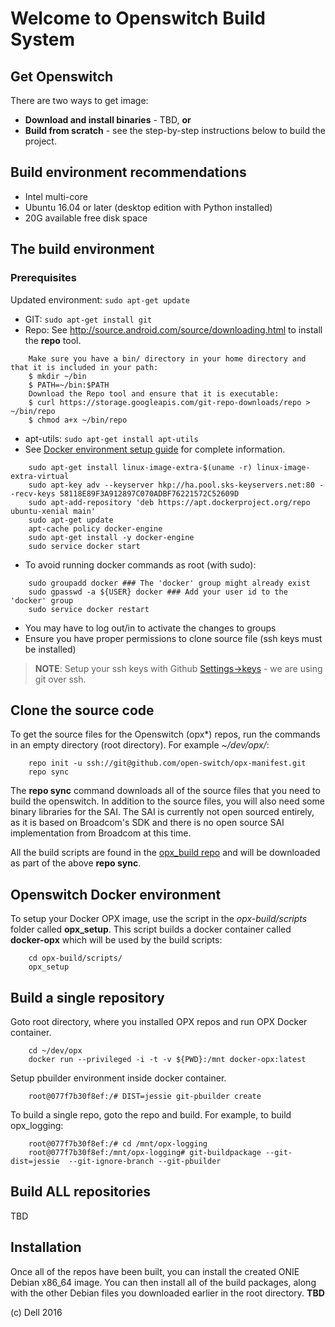 Welcome to Openswitch Build System
==================================

Get Openswitch
---------------
There are two ways to get image:

- **Download and install binaries** - TBD, **or**
- **Build from scratch** - see the step-by-step instructions below to build the project.
 
Build environment recommendations
---------------------------------
- Intel multi-core
- Ubuntu 16.04 or later (desktop edition with Python installed)
- 20G available free disk space

The build environment
----------------------
### Prerequisites

Updated environment: `sudo apt-get update`
- GIT: `sudo apt-get install git`
- Repo: See http://source.android.com/source/downloading.html to install the **repo** tool.
```
    Make sure you have a bin/ directory in your home directory and that it is included in your path:
    $ mkdir ~/bin
    $ PATH=~/bin:$PATH
    Download the Repo tool and ensure that it is executable:
    $ curl https://storage.googleapis.com/git-repo-downloads/repo > ~/bin/repo
    $ chmod a+x ~/bin/repo
```
- apt-utils: `sudo apt-get install apt-utils`
- See [Docker environment setup guide](https://docs.docker.com/engine/installation/linux/ubuntulinux/) for complete information.
```
    sudo apt-get install linux-image-extra-$(uname -r) linux-image-extra-virtual
    sudo apt-key adv --keyserver hkp://ha.pool.sks-keyservers.net:80 --recv-keys 58118E89F3A912897C070ADBF76221572C52609D
    sudo apt-add-repository 'deb https://apt.dockerproject.org/repo ubuntu-xenial main'
    sudo apt-get update
    apt-cache policy docker-engine
    sudo apt-get install -y docker-engine
    sudo service docker start
```
- To avoid running docker commands as root (with sudo):
```
    sudo groupadd docker ### The 'docker' group might already exist
    sudo gpasswd -a ${USER} docker ### Add your user id to the 'docker' group
    sudo service docker restart
```
- You may have to log out/in to activate the changes to groups   
- Ensure you have proper permissions to clone source file (ssh keys must be installed)

> **NOTE**: Setup your ssh keys with Github [Settings->keys](https://github.com/settings/keys) - we are using git over ssh. 

Clone the source code
---------------------
To get the source files for the Openswitch (opx*) repos, run the commands in an empty directory (root directory). For example *~/dev/opx/*:
```
    repo init -u ssh://git@github.com/open-switch/opx-manifest.git
    repo sync
```

The **repo sync** command downloads all of the source files that you need to build the openswitch. In addition to the source files, you will also need some binary libraries for the SAI. The SAI is currently not open sourced entirely, as it is based on Broadcom's SDK and there is no open source SAI implementation from Broadcom at this time.

All the build scripts are found in the [opx_build repo](https://github.com/open-switch/opx-build) and will be downloaded as part of the above **repo sync**.

Openswitch Docker environment
----------------------------
To setup your Docker OPX image, use the script in the *opx-build/scripts* folder called **opx_setup**. This script builds a docker container called **docker-opx** which will be used by the build scripts:
```
    cd opx-build/scripts/
    opx_setup
```

Build a single repository
-------------------------
Goto root directory, where you installed OPX repos and run OPX Docker container. 
```
    cd ~/dev/opx
    docker run --privileged -i -t -v ${PWD}:/mnt docker-opx:latest
```

Setup pbuilder environment inside docker container.
```
    root@077f7b30f8ef:/# DIST=jessie git-pbuilder create
```

To build a single repo, goto the repo and build. For example, to build opx_logging:
```
    root@077f7b30f8ef:/# cd /mnt/opx-logging
    root@077f7b30f8ef:/mnt/opx-logging# git-buildpackage --git-dist=jessie  --git-ignore-branch --git-pbuilder
```

Build ALL repositories
----------------------
TBD

Installation
------------
Once all of the repos have been built, you can install the created ONIE Debian x86_64 image. You can then install all of the build packages, along with the other Debian files you downloaded earlier in the root directory.
**TBD**

(c) Dell 2016